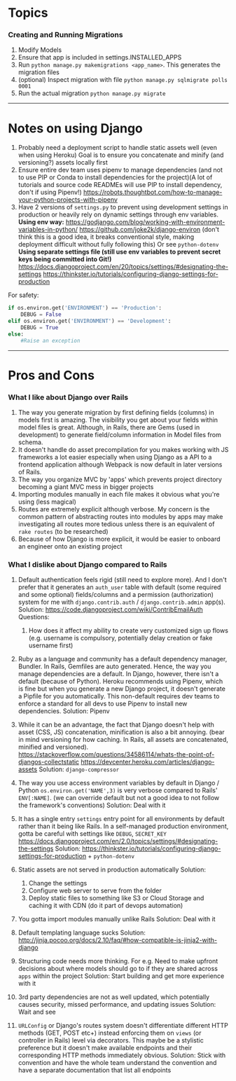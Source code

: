 # Topics
### Creating and Running Migrations
1. Modify Models
2. Ensure that app is included in settings.INSTALLED_APPS
3. Run `python manage.py makemigrations <app_name>`. This generates the migration files
4. (optional) Inspect migration with file `python manage.py sqlmigrate polls 0001`
5. Run the actual migration `python manage.py migrate`

---
# Notes on using Django
1. Probably need a deployment script to handle static assets well (even when using Heroku) Goal is to ensure you concatenate and minify (and versioning?) assets locally first
2. Ensure entire dev team uses pipenv to manage dependencies (and not to use PIP or Conda to install dependencies for the project)(A lot of tutorials and source code READMEs will use PIP to install dependency, don't if using Pipenv!)
https://robots.thoughtbot.com/how-to-manage-your-python-projects-with-pipenv
3. Have 2 versions of `settings.py` to prevent using development settings in production or heavily rely on dynamic settings through env variables. 
**Using env way:**
https://godjango.com/blog/working-with-environment-variables-in-python/
https://github.com/joke2k/django-environ (don't think this is a good idea, it breaks conventional style, making deployment difficult without fully following this)
Or see `python-dotenv`
**Using separate settings file (still use env variables to prevent secret keys being committed into Git!)**
https://docs.djangoproject.com/en/20/topics/settings/#designating-the-settings
https://thinkster.io/tutorials/configuring-django-settings-for-production

For safety:
```python
if os.environ.get('ENVIRONMENT') == 'Production':
    DEBUG = False
elif os.environ.get('ENVIRONMENT') == 'Development':
    DEBUG = True
else:
    #Raise an exception
```

---
# Pros and Cons
### What I like about Django over Rails
1. The way you generate migration by first defining fields (columns) in models first is amazing. The visibility you get about your fields within model files is great. Although, in Rails, there are Gems (used in development) to generate field/column information in Model files from schema.
2. It doesn't handle do asset precompilation for you makes working with JS frameworks a lot easier especially when using Django as a API to a frontend application although Webpack is now default in later versions of Rails.
3. The way you organize MVC by 'apps' which prevents project directory becoming a giant MVC mess in bigger projects
4. Importing modules manually in each file makes it obvious what you're using (less magical)
5. Routes are extremely explicit although verbose. My concern is the common pattern of abstracting routes into modules by apps may make investigating all routes more tedious unless there is an equivalent of `rake routes` (to be researched)
6. Because of how Django is more explicit, it would be easier to onboard an engineer onto an existing project

### What I dislike about Django compared to Rails
1. Default authentication feels rigid (still need to explore more). And I don't prefer that it generates an `auth_user` table with default (some required and some optional) fields/columns and a permission (authorization) system for me with `django.contrib.auth` / `django.contrib.admin` app(s).
Solution: https://code.djangoproject.com/wiki/ContribEmailAuth
Questions:
    1. How does it affect my ability to create very customized sign up flows (e.g. username is compulsory, potentially delay creation or fake username first)
2. Ruby as a language and community has a default dependency manager, Bundler. In Rails, Gemfiles are auto generated. Hence, the way you manage dependencies are a default. In Django, however, there isn't a default (because of Python). Heroku recommends using Pipenv, which is fine but when you generate a new Django project, it doesn't generate a Pipfile for you automatically. This non-default requires dev teams to enforce a standard for all devs to use Pipenv to install new dependencies.
Solution: Pipenv
3. While it can be an advantage, the fact that Django doesn't help with asset (CSS, JS) concatenation, minification is also a bit annoying. (bear in mind versioning for how caching. In Rails, all assets are concatenated, minified and versioned). https://stackoverflow.com/questions/34586114/whats-the-point-of-djangos-collectstatic
https://devcenter.heroku.com/articles/django-assets
Solution: `django-compressor`

4. The way you use access environment variables by default in Django / Python `os.environ.get('NAME',3)` is very verbose compared to Rails' `ENV[:NAME]`. (we can override default but not a good idea to not follow the framework's conventions)
Solution: Deal with it
5. It has a single entry `settings` entry point for all environments by default rather than it being like Rails. In a self-managed production environment, gotta be careful with settings like `DEBUG`, `SECRET_KEY`
https://docs.djangoproject.com/en/2.0/topics/settings/#designating-the-settings
Solution: https://thinkster.io/tutorials/configuring-django-settings-for-production + `python-dotenv`
6. Static assets are not served in production automatically
Solution:
    1. Change the settings
    2. Configure web server to serve from the folder
    3. Deploy static files to something like S3 or Cloud Storage and caching it with CDN (do it part of devops automation)
7. You gotta import modules manually unlike Rails
Solution: Deal with it
8. Default templating language sucks
Solution: http://jinja.pocoo.org/docs/2.10/faq/#how-compatible-is-jinja2-with-django
9. Structuring code needs more thinking. For e.g. Need to make upfront decisions about where models should go to if they are shared across `apps` within the project
Solution: Start building and get more experience with it
10. 3rd party dependencies are not as well updated, which potentially causes security, missed performance, and updating issues
Solution: Wait and see
11. `URLConfig` or Django's routes system doesn't differentiate different HTTP methods (GET, POST etc+) instead enforcing them on `views` (or controller in Rails) level via decorators. This maybe be a stylistic preference but it doesn't make available endpoints and their corresponding HTTP methods immediately obvious.
Solution: Stick with convention and have the whole team understand the convention and have a separate documentation that list all endpoints